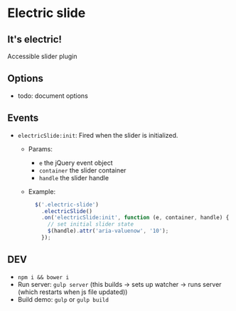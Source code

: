 # Electric slide
## It's electric!
Accessible slider plugin

## Options
- todo: document options

## Events
- `electricSlide:init`: Fired when the slider is initialized.
  - Params:
    - `e` the jQuery event object
    - `container` the slider container
    - `handle` the slider handle
  - Example:

    ```javascript
      $('.electric-slide')
        .electricSlide()
        .on('electricSlide:init', function (e, container, handle) {
          // set initial slider state
          $(handle).attr('aria-valuenow', '10');
        });
    ```

## DEV
- `npm i && bower i`
- Run server: `gulp server` (this builds -> sets up watcher -> runs server (which restarts when js file updated))
- Build demo: `gulp` or `gulp build`